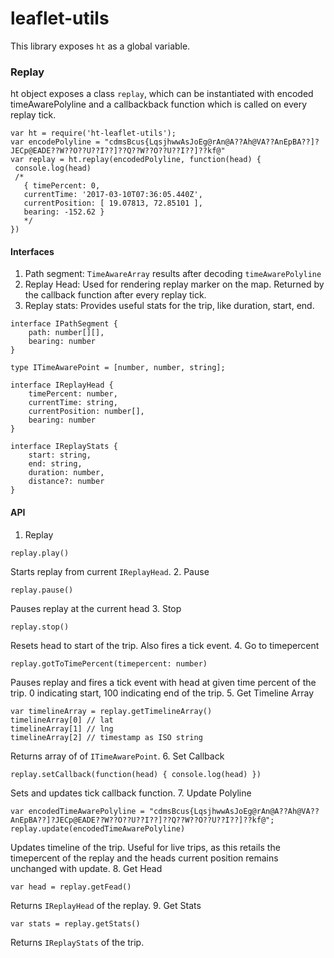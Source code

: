 # leaflet-utils
This library exposes `ht` as a global variable. 

### Replay
ht object exposes a class `replay`, which can be instantiated with encoded timeAwarePolyline and a callbackback function which is called on every replay tick.

```
var ht = require('ht-leaflet-utils');
var encodePolyline = "cdmsBcus{LqsjhwwAsJoEg@rAn@A??Ah@VA??AnEpBA??]?JECp@EADE??W??O??U??I??]??Q??W??O??U??I??]??kf@"
var replay = ht.replay(encodedPolyline, function(head) {
 console.log(head) 
 /*
   { timePercent: 0,
   currentTime: '2017-03-10T07:36:05.440Z',
   currentPosition: [ 19.07813, 72.85101 ],
   bearing: -152.62 }
   */
})
```

#### Interfaces

1. Path segment: `TimeAwareArray` results after decoding `timeAwarePolyline`
2. Replay Head: Used for rendering replay marker on the map. Returned by the callback function after every replay tick.
3. Replay stats: Provides useful stats for the trip, like duration, start, end.

````
interface IPathSegment {
    path: number[][],
    bearing: number
}

type ITimeAwarePoint = [number, number, string];

interface IReplayHead {
    timePercent: number,
    currentTime: string,
    currentPosition: number[],
    bearing: number
}

interface IReplayStats {
    start: string,
    end: string,
    duration: number,
    distance?: number
}
````

#### API
1. Replay
````
replay.play()
````
Starts replay from current `IReplayHead`.
2. Pause

````
replay.pause()
````
Pauses replay at the current head
3. Stop
````
replay.stop()
````
Resets head to start of the trip. Also fires a tick event.
4. Go to timepercent
````
replay.gotToTimePercent(timepercent: number)
````
Pauses replay and fires a tick event with head at given time percent of the trip. 0 indicating start, 100 indicating end of the trip.
5. Get Timeline Array
````
var timelineArray = replay.getTimelineArray()
timelineArray[0] // lat
timelineArray[1] // lng
timelineArray[2] // timestamp as ISO string
````
Returns array of of `ITimeAwarePoint`. 
6. Set Callback
````
replay.setCallback(function(head) { console.log(head) })
````
Sets and updates tick callback function.
7. Update Polyline
````
var encodedTimeAwarePolyline = "cdmsBcus{LqsjhwwAsJoEg@rAn@A??Ah@VA??AnEpBA??]?JECp@EADE??W??O??U??I??]??Q??W??O??U??I??]??kf@";
replay.update(encodedTimeAwarePolyline)
````
Updates timeline of the trip. Useful for live trips, as this retails the timepercent of the replay and the heads current position remains unchanged with update.
8. Get Head
````
var head = replay.getFead()
````
Returns `IReplayHead` of the replay.
9. Get Stats
````
var stats = replay.getStats()
````
Returns `IReplayStats` of the trip.
